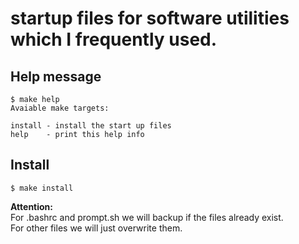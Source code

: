 # startup files for software utilities which I frequently used.

## Help message
```
$ make help
Avaiable make targets:

install - install the start up files
help    - print this help info
```

## Install
```
$ make install
```

**Attention:**  
For .bashrc and prompt.sh we will backup if the files already exist.  
For other files we will just overwrite them.  